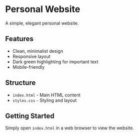 # Personal Website

A simple, elegant personal website.

## Features
- Clean, minimalist design
- Responsive layout
- Dark green highlighting for important text
- Mobile-friendly

## Structure
- `index.html` - Main HTML content
- `styles.css` - Styling and layout

## Getting Started
Simply open `index.html` in a web browser to view the website.

